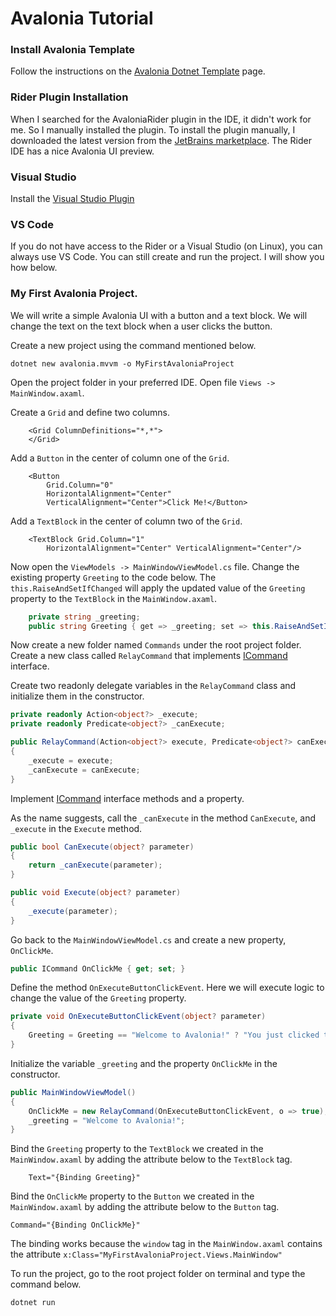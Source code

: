 # Avalonia Tutorial

### Install Avalonia Template
Follow the instructions on the [Avalonia Dotnet Template](https://github.com/AvaloniaUI/avalonia-dotnet-templates) page.

### Rider Plugin Installation 
When I searched for the AvaloniaRider plugin in the IDE,
it didn't work for me. So I manually installed the plugin.
To install the plugin manually, I downloaded the latest version
from the [JetBrains marketplace](https://plugins.jetbrains.com/plugin/14839-avaloniarider/versions).
The Rider IDE has a nice Avalonia UI preview.

### Visual Studio
Install the [Visual Studio Plugin](https://marketplace.visualstudio.com/items?itemName=AvaloniaTeam.AvaloniaforVisualStudio)

### VS Code
If you do not have access to the Rider or a Visual Studio (on Linux), 
you can always use VS Code. You can still create and run the project. 
I will show you how below.

### My First Avalonia Project.
We will write a simple Avalonia UI with a button and a text block. We will change the text on the text block when a user clicks the button.

Create a new project using the command mentioned below.

`dotnet new avalonia.mvvm -o MyFirstAvaloniaProject`

Open the project folder in your preferred IDE. Open file `Views -> MainWindow.axaml`.

Create a `Grid` and define two columns.

```xaml
    <Grid ColumnDefinitions="*,*">
    </Grid>
```

Add a `Button` in the center of column one of the `Grid`. 
```xaml
    <Button 
        Grid.Column="0" 
        HorizontalAlignment="Center" 
        VerticalAlignment="Center">Click Me!</Button>
```
Add a `TextBlock` in the center of column two of the `Grid`.
```xaml
    <TextBlock Grid.Column="1" 
        HorizontalAlignment="Center" VerticalAlignment="Center"/>
```

Now open the `ViewModels -> MainWindowViewModel.cs` file.
Change the existing property `Greeting` to the code below. The `this.RaiseAndSetIfChanged` will apply the updated value of the `Greeting` property to the `TextBlock` in the `MainWindow.axaml`.

```C#
	private string _greeting;
	public string Greeting { get => _greeting; set => this.RaiseAndSetIfChanged(ref _greeting, value); }
```

Now create a new folder named `Commands` under the root project folder. 
Create a new class called `RelayCommand` that implements 
[ICommand](https://docs.microsoft.com/en-us/dotnet/api/system.windows.input.icommand?view=net-5.0) interface.

Create two readonly delegate variables in the `RelayCommand` class and initialize them in the constructor.

```c#
private readonly Action<object?> _execute;
private readonly Predicate<object?> _canExecute;

public RelayCommand(Action<object?> execute, Predicate<object?> canExecute)
{
    _execute = execute;
    _canExecute = canExecute;
}
```

Implement [ICommand](https://docs.microsoft.com/en-us/dotnet/api/system.windows.input.icommand?view=net-5.0) interface methods and a property.

As the name suggests, call the `_canExecute` in the method `CanExecute`, and `_execute` in the `Execute` method.

```C#
public bool CanExecute(object? parameter)
{
    return _canExecute(parameter);
}

public void Execute(object? parameter)
{
    _execute(parameter);
}
```

Go back to the `MainWindowViewModel.cs` and create a new property, `OnClickMe`.

```C#
public ICommand OnClickMe { get; set; }
```

Define the method `OnExecuteButtonClickEvent`. Here we will execute logic to change the value of the `Greeting` property.

```C#
private void OnExecuteButtonClickEvent(object? parameter)
{
    Greeting = Greeting == "Welcome to Avalonia!" ? "You just clicked the button! Click again to go back." : "Welcome to Avalonia!";
}

```

Initialize the variable `_greeting` and the property `OnClickMe` in the constructor.

```C#
public MainWindowViewModel()
{
    OnClickMe = new RelayCommand(OnExecuteButtonClickEvent, o => true);
    _greeting = "Welcome to Avalonia!";
}
```


Bind the `Greeting` property to the `TextBlock` we created in the `MainWindow.axaml`
by adding the attribute below to the `TextBlock` tag.

```xaml
	Text="{Binding Greeting}" 
```

Bind the `OnClickMe` property to the `Button` we created in the `MainWindow.axaml` 
by adding the attribute below to the `Button` tag. 

```xaml
Command="{Binding OnClickMe}"
```

The binding works because the `window` tag in the `MainWindow.axaml`
contains the attribute `x:Class="MyFirstAvaloniaProject.Views.MainWindow"`

To run the project, go to the root project folder on terminal and type the command below.

```
dotnet run
```


